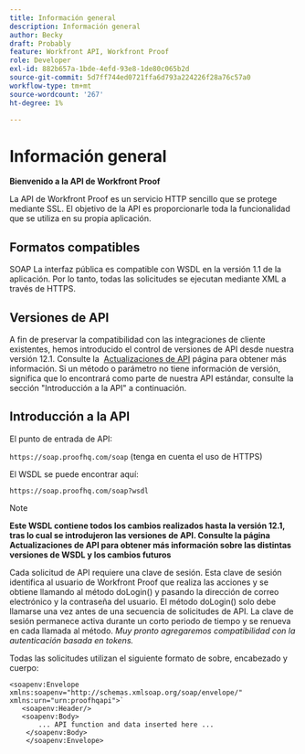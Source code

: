 ```yaml
---
title: Información general
description: Información general
author: Becky
draft: Probably
feature: Workfront API, Workfront Proof
role: Developer
exl-id: 882b657a-1bde-4efd-93e8-1de80c065b2d
source-git-commit: 5d7ff744ed0721ffa6d793a224226f28a76c57a0
workflow-type: tm+mt
source-wordcount: '267'
ht-degree: 1%

---
```


# Información general

**Bienvenido a la API de Workfront Proof**

La API de Workfront Proof es un servicio HTTP sencillo que se protege mediante SSL. El objetivo de la API es proporcionarle toda la funcionalidad que se utiliza en su propia aplicación.

## Formatos compatibles

SOAP La interfaz pública es compatible con WSDL en la versión 1.1 de la aplicación. Por lo tanto, todas las solicitudes se ejecutan mediante XML a través de HTTPS.

## Versiones de API

A fin de preservar la compatibilidad con las integraciones de cliente existentes, hemos introducido el control de versiones de API desde nuestra versión 12.1. Consulte la  [Actualizaciones de API](https://api.proofhq.com/new-updates.html) página para obtener más información. Si un método o parámetro no tiene información de versión, significa que lo encontrará como parte de nuestra API estándar, consulte la sección &quot;Introducción a la API&quot; a continuación.

## Introducción a la API

El punto de entrada de API:

`https://soap.proofhq.com/soap` (tenga en cuenta el uso de HTTPS)

El WSDL se puede encontrar aquí:

`https://soap.proofhq.com/soap?wsdl`

>[!NOTE]
>
>**Este WSDL contiene todos los cambios realizados hasta la versión 12.1, tras lo cual se introdujeron las versiones de API. Consulte la página Actualizaciones de API para obtener más información sobre las distintas versiones de WSDL y los cambios futuros**

Cada solicitud de API requiere una clave de sesión. Esta clave de sesión identifica al usuario de Workfront Proof que realiza las acciones y se obtiene llamando al método doLogin() y pasando la dirección de correo electrónico y la contraseña del usuario. El método doLogin() solo debe llamarse una vez antes de una secuencia de solicitudes de API. La clave de sesión permanece activa durante un corto periodo de tiempo y se renueva en cada llamada al método. *Muy pronto agregaremos compatibilidad con la autenticación basada en tokens.*

Todas las solicitudes utilizan el siguiente formato de sobre, encabezado y cuerpo:

```
<soapenv:Envelope xmlns:soapenv="http://schemas.xmlsoap.org/soap/envelope/" xmlns:urn="urn:proofhqapi">`
   <soapenv:Header/>
   <soapenv:Body>
       ... API function and data inserted here ...
    </soapenv:Body>
    </soapenv:Envelope>
```

